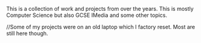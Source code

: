 This is a collection of work and projects from over the years. This is mostly Computer Science but also GCSE IMedia and some other topics.

//Some of my projects were on an old laptop which I factory reset. Most are still here though.
